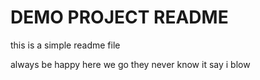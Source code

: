 # DEMO PROJECT README

this is a simple readme file 

always be happy here we go
they never know it say i blow
